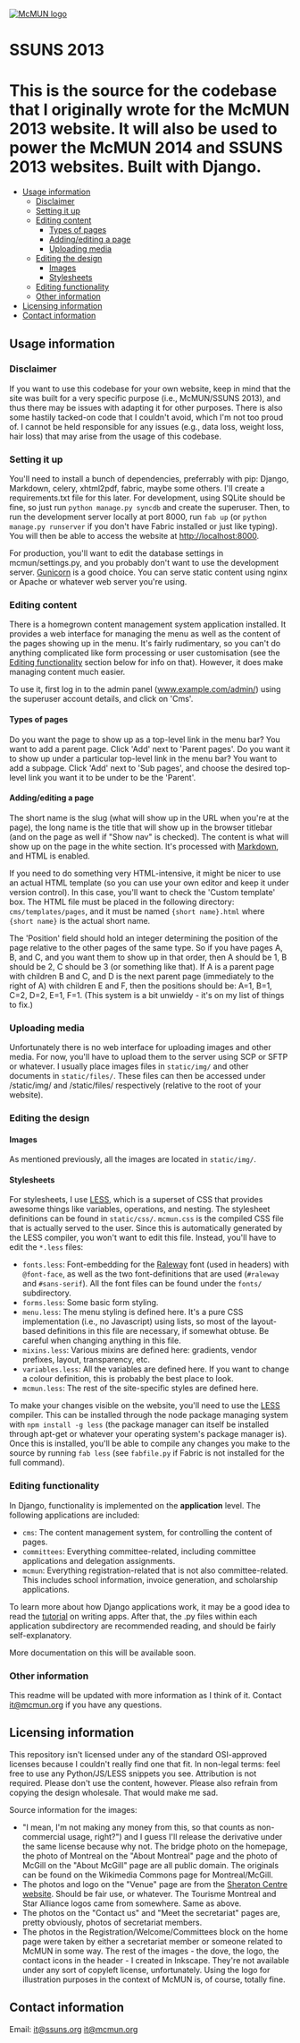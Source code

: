 [![McMUN logo](http://ssuns.mcmun.org/static/img/logoWhiteLeaves.png)](http://www.mcmun.org)

SSUNS 2013
==========

This is the source for the codebase that I originally wrote for the McMUN
2013 website. It will also be used to power the McMUN 2014 and SSUNS 2013
websites. Built with Django.
=======


* [Usage information](#usage-information)
    * [Disclaimer](#disclaimer)
    * [Setting it up](#setting-it-up)
    * [Editing content](#editing-content)
        * [Types of pages](#types-of-pages)
        * [Adding/editing a page](#adding-editing-a-page)
        * [Uploading media](#uploading-media)
    * [Editing the design](#editing-the-design)
        * [Images](#images)
        * [Stylesheets](#stylesheets)
    * [Editing functionality](#editing-functionality)
    * [Other information](#other-information)
* [Licensing information](#licensing-information)
* [Contact information](#contact-information)


Usage information
-----------------

### Disclaimer

If you want to use this codebase for your own website, keep in mind that the
site was built for a very specific purpose (i.e., McMUN/SSUNS 2013), and thus
there may be issues with adapting it for other purposes. There is also some
hastily tacked-on code that I couldn't avoid, which I'm not too proud of.
I cannot be held responsible for any issues (e.g., data loss, weight loss,
hair loss) that may arise from the usage of this codebase.

### Setting it up

You'll need to install a bunch of dependencies, preferrably with pip:
Django, Markdown, celery, xhtml2pdf, fabric, maybe some others. I'll create
a requirements.txt file for this later. For development, using SQLite should
be fine, so just run `python manage.py syncdb` and create the superuser.
Then, to run the development server locally at port 8000, run `fab up` (or
`python manage.py runserver` if you don't have Fabric installed or just like
typing). You will then be able to access the website at
<http://localhost:8000>.

For production, you'll want to edit the database settings in
mcmun/settings.py, and you probably don't want to use the development
server. [Gunicorn](http://gunicorn.org/) is a good choice. You can serve
static content using nginx or Apache or whatever web server you're using.

### Editing content

There is a homegrown content management system application installed. It
provides a web interface for managing the menu as well as the content of the
pages showing up in the menu. It's fairly rudimentary, so you can't do
anything complicated like form processing or user customisation (see the
[Editing functionality](#editing-functionality) section below for info on
that). However, it does make managing content much easier.

To use it, first log in to the admin panel (www.example.com/admin/) using
the superuser account details, and click on 'Cms'.

#### Types of pages

Do you want the page to show up as a top-level link in the menu bar? You
want to add a parent page. Click 'Add' next to 'Parent pages'. Do you want
it to show up under a particular top-level link in the menu bar? You want to
add a subpage. Click 'Add' next to 'Sub pages', and choose the desired
top-level link you want it to be under to be the 'Parent'.

#### Adding/editing a page

The short name is the slug (what will show up in the URL when you're at the
page), the long name is the title that will show up in the browser titlebar
(and on the page as well if "Show nav" is checked). The content is what will
show up on the page in the white section. It's processed with
[Markdown](http://daringfireball.net/projects/markdown/), and HTML is
enabled.

If you need to do something very HTML-intensive, it might be nicer
to use an actual HTML template (so you can use your own editor and keep it
under version control). In this case, you'll want to check the 'Custom
template' box. The HTML file must be placed in the following directory:
`cms/templates/pages`, and it must be named `{short name}.html` where
`{short name}` is the actual short name.

The 'Position' field should hold an integer determining the position of the
page relative to the other pages of the same type. So if you have pages A,
B, and C, and you want them to show up in that order, then A should be 1, B
should be 2, C should be 3 (or something like that). If A is a parent page
with children B and C, and D is the next parent page (immediately to the
right of A) with children E and F, then the positions should be: A=1, B=1,
C=2, D=2, E=1, F=1.  (This system is a bit unwieldy - it's on my list of
things to fix.)

### Uploading media

Unfortunately there is no web interface for uploading images and other
media. For now, you'll have to upload them to the server using SCP or SFTP
or whatever. I usually place images files in `static/img/` and
other documents in `static/files/`. These files can then be accessed
under /static/img/ and /static/files/ respectively (relative to
the root of your website).

### Editing the design

#### Images

As mentioned previously, all the images are located in `static/img/`.

#### Stylesheets

For stylesheets, I use [LESS](http://lesscss.org), which is a superset of
CSS that provides awesome things like variables, operations, and nesting.
The stylesheet definitions can be found in `static/css/`.
`mcmun.css` is the compiled CSS file that is actually served to the user.
Since this is automatically generated by the LESS compiler, you won't want
to edit this file. Instead, you'll have to edit the `*.less` files:

* `fonts.less`: Font-embedding for the
  [Raleway](http://www.theleagueofmoveabletype.com/raleway) font (used in
  headers) with `@font-face`, as well as the two font-definitions that are
  used (`#raleway` and `#sans-serif`). All the font files can be found under
  the `fonts/` subdirectory.
* `forms.less`: Some basic form styling.
* `menu.less`: The menu styling is defined here. It's a pure CSS
  implementation (i.e., no Javascript) using lists, so most of the
  layout-based definitions in this file are necessary, if somewhat obtuse.
  Be careful when changing anything in this file.
* `mixins.less`: Various mixins are defined here: gradients, vendor
  prefixes, layout, transparency, etc.
* `variables.less`: All the variables are defined here. If you want to change
  a colour definition, this is probably the best place to look.
* `mcmun.less`: The rest of the site-specific styles are defined here.

To make your changes visible on the website, you'll need to use the
[LESS](http://lesscss.org/) compiler. This can be installed through the node
package managing system with `npm install -g less` (the package manager can
itself be installed through apt-get or whatever your operating system's
package manager is).  Once this is installed, you'll be able to compile any
changes you make to the source by running `fab less` (see `fabfile.py` if
Fabric is not installed for the full command).

### Editing functionality

In Django, functionality is implemented on the **application** level. The
following applications are included:

* `cms`: The content management system, for controlling the content of
  pages.
* `committees`: Everything committee-related, including committee
  applications and delegation assignments.
* `mcmun`: Everything registration-related that is not also
  committee-related. This includes school information, invoice generation,
  and scholarship applications.

To learn more about how Django applications work, it may be a good idea to
read the [tutorial](https://docs.djangoproject.com/en/dev/intro/tutorial01/)
on writing apps. After that, the .py files within each application
subdirectory are recommended reading, and should be fairly self-explanatory.

More documentation on this will be available soon.

### Other information

This readme will be updated with more information as I think of it. Contact
it@mcmun.org if you have any questions.

Licensing information
---------------------

This repository isn't licensed under any of the standard OSI-approved
licenses because I couldn't really find one that fit. In non-legal terms:
feel free to use any Python/JS/LESS snippets you see. Attribution is not
required. Please don't use the content, however. Please also refrain from
copying the design wholesale. That would make me sad.

Source information for the images:

* "I mean, I'm not making any money from this, so that counts as
  non-commercial usage, right?") and I guess I'll release the derivative
  under the same license because why not.  The bridge photo on the homepage,
  the photo of Montreal on the "About Montreal" page and the photo of McGill
  on the "About McGill" page are all public domain. The originals can be
  found on the Wikimedia Commons page for Montreal/McGill.
* The photos and logo on the "Venue" page are from the [Sheraton Centre
  website](http://www.sheratoncentremontreal.com). Should be fair use, or
  whatever. The Tourisme Montreal and Star Alliance logos came from
  somewhere. Same as above.
* The photos on the "Contact us" and "Meet the secretariat" pages are,
  pretty obviously, photos of secretariat members.
* The photos in the Registration/Welcome/Committees block on the home page
  were taken by either a secretariat member or someone related to McMUN in
  some way.  The rest of the images - the dove, the logo, the contact icons
  in the header - I created in Inkscape. They're not available under any
  sort of copyleft license, unfortunately. Using the logo for illustration
  purposes in the context of McMUN is, of course, totally fine.

Contact information
-------------------

Email: <it@ssuns.org> <it@mcmun.org>

